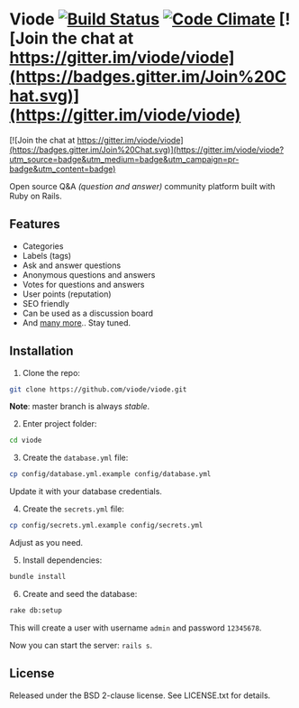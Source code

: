 # Viode [![Build Status](https://img.shields.io/travis/viode/viode.svg)](https://travis-ci.org/viode/viode) [![Code Climate](https://img.shields.io/codeclimate/github/viode/viode.svg)](https://codeclimate.com/github/viode/viode) [![Join the chat at https://gitter.im/viode/viode](https://badges.gitter.im/Join%20Chat.svg)](https://gitter.im/viode/viode)

[![Join the chat at https://gitter.im/viode/viode](https://badges.gitter.im/Join%20Chat.svg)](https://gitter.im/viode/viode?utm_source=badge&utm_medium=badge&utm_campaign=pr-badge&utm_content=badge)

Open source Q&A _(question and answer)_ community platform built with Ruby on Rails.

## Features

+ Categories
+ Labels (tags)
+ Ask and answer questions
+ Anonymous questions and answers
+ Votes for questions and answers
+ User points (reputation)
+ SEO friendly
+ Can be used as a discussion board
+ And [many more](https://github.com/viode/viode/labels/feature).. Stay tuned.

## Installation

1. Clone the repo:

  ```sh
  git clone https://github.com/viode/viode.git
  ```

  **Note**: master branch is always _stable_.

2. Enter project folder:

  ```sh
  cd viode
  ```

3. Create the `database.yml` file:

  ```sh
  cp config/database.yml.example config/database.yml
  ```

  Update it with your database credentials.

4. Create the `secrets.yml` file:

  ```sh
  cp config/secrets.yml.example config/secrets.yml
  ```

  Adjust as you need.

5. Install dependencies:

  ```sh
  bundle install
  ```

6. Create and seed the database:

  ```sh
  rake db:setup
  ```

  This will create a user with username `admin` and password `12345678`.

  Now you can start the server: `rails s`.

## License

Released under the BSD 2-clause license. See LICENSE.txt for details.
